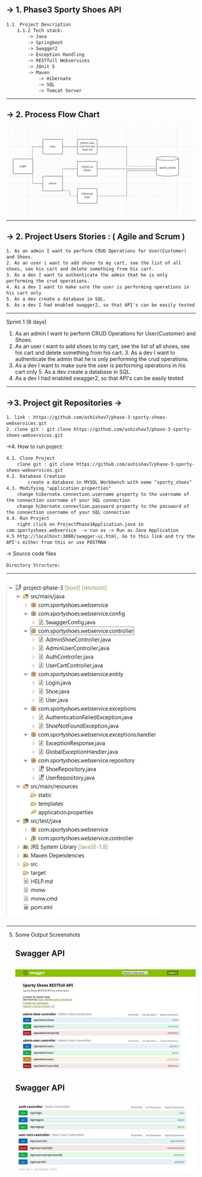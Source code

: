 ->  1. Phase3 Sporty Shoes API 
---
	1.1  Project Description
		1.1.2 Tech stack:	
			-> Java
			-> Springboot
			-> Swagger2
			-> Exception Handling
			-> RESTfull Webservices
			-> JUnit 5
			-> Maven
      			-> Hibernate
      			-> SQL
      			-> Tomcat Server
---
		
-> 2. Process Flow Chart
---
![Process Flow Chart](screenshots/process.jpg)


---
-> 2. Project Users Stories : ( Agile and Scrum )
---

	1. As an admin I want to perform CRUD Operations for User(Customer) and Shoes.
  	2. As an user i want to add shoes to my cart, see the list of all shoes, see his cart and delete something from his cart.
	3. As a dev I want to authenticate the admin that he is only performing the crud operations.
  	4. As a dev I want to make sure the user is performing operations in his cart only
	5. As a dev create a database in SQL.
  	6. As a dev I had enabled swagger2, so that API's can be easily tested

---

Sprint 1 (8 days)

  1. As an admin I want to perform CRUD Operations for User(Customer) and Shoes.
  2. As an user i want to add shoes to my cart, see the list of all shoes, see his cart and delete something from his cart.
	3. As a dev I want to authenticate the admin that he is only performing the crud operations.
  4. As a dev I want to make sure the user is performing operations in his cart only
	5. As a dev create a database in SQL.
  6. As a dev I had enabled swagger2, so that API's can be easily tested
	
---

->3. Project git Repositories ->
---
	1. link : https://github.com/ashishav7/phase-3-sporty-shoes-webservices.git
	2. clone git : git clone https://github.com/ashishav7/phase-3-sporty-shoes-webservices.git
	

->4. How to run poject:
	
	4.1. Clone Project
		clone git : git clone https://github.com/ashishav7/phase-3-sporty-shoes-webservices.git
	4.2. Database Creation
    		create a database in MYSQL Workbench with name "sporty_shoes"
  	4.3. Modifying "application.properties"
		change hibernate.connection.username property to the username of the connection username of your SQL connection
		change hibernate.connection.password property to the password of the connection username of your SQL connection
  	4.4. Run Project 
  		right click on ProjectPhase3Application.java in com.sportyshoes.webservice  -> run as -> Run as Java Application
    4.5 http://localhost:3000/swagger-ui.html, Go to this link and try the API's either from this or use POSTMAN

-> Source code files

	Directory Structure:
  ---
  ![Directory Structure1](screenshots/directory.jpg)
  ---
  -----

5. Some Output Screenshots
	
	**Swagger API**
	--- 
	![Login Screen](screenshots/swagger1.jpg)
	---
	**Swagger API**	
	--- 
	![Home Screen](screenshots/swagger2.jpg)
	---
